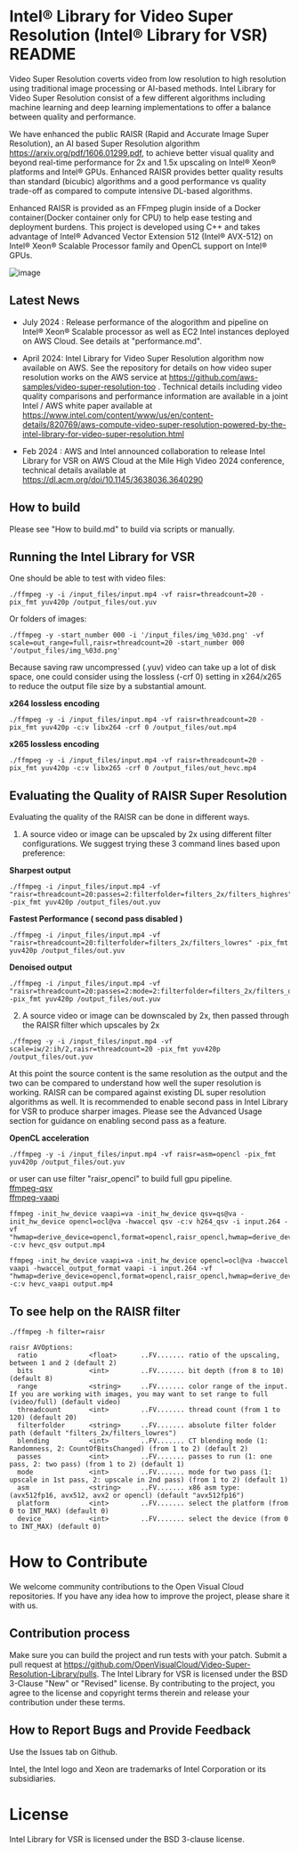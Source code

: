 # Intel® Library for Video Super Resolution (Intel® Library for VSR) README
Video Super Resolution coverts video from low resolution to high resolution using traditional image processing or AI-based methods. Intel Library for Video Super Resolution consist of a few different algorithms including machine learning and deep learning implementations to offer a balance between quality and performance.

We have enhanced the public RAISR (Rapid and Accurate Image Super Resolution), an AI based Super Resolution algorithm https://arxiv.org/pdf/1606.01299.pdf, to achieve better visual quality and beyond real-time performance for 2x and 1.5x upscaling on Intel® Xeon® platforms and Intel® GPUs. Enhanced RAISR provides better quality results than standard (bicubic) algorithms and a good performance vs quality trade-off as compared to compute intensive DL-based algorithms. 

Enhanced RAISR is provided as an FFmpeg plugin inside of a Docker container(Docker container only for CPU) to help ease testing and deployment burdens. This project is developed using C++ and takes advantage of Intel® Advanced Vector Extension 512 (Intel® AVX-512) on Intel® Xeon® Scalable Processor family and  OpenCL support on Intel® GPUs.

![image](https://github.com/user-attachments/assets/e28b52c2-67c7-44a9-a66f-df8b355735f9)

## Latest News 
- July 2024 : Release performance of the alogorithm and pipeline on Intel® Xeon® Scalable processor as well as EC2 Intel instances deployed on AWS Cloud. See details at "performance.md".  

-	April 2024: Intel Library for Video Super Resolution algorithm now available on AWS. See the repository for details on how video super resolution works on the AWS service at https://github.com/aws-samples/video-super-resolution-too . Technical details including video quality comparisons and performance information are available in a joint Intel / AWS white paper available at https://www.intel.com/content/www/us/en/content-details/820769/aws-compute-video-super-resolution-powered-by-the-intel-library-for-video-super-resolution.html 

- Feb 2024 : AWS and Intel announced collaboration to release Intel Library for VSR on AWS Cloud at the Mile High Video 2024 conference, technical details available at  https://dl.acm.org/doi/10.1145/3638036.3640290  


## How to build
Please see "How to build.md" to build via scripts or manually.

## Running the Intel Library for VSR 
One should be able to test with video files:
```
./ffmpeg -y -i /input_files/input.mp4 -vf raisr=threadcount=20 -pix_fmt yuv420p /output_files/out.yuv
```
Or folders of images:
```
./ffmpeg -y -start_number 000 -i '/input_files/img_%03d.png' -vf scale=out_range=full,raisr=threadcount=20 -start_number 000 '/output_files/img_%03d.png'
```
Because saving raw uncompressed (.yuv) video can take up a lot of disk space, one could consider using the lossless (-crf 0) setting in x264/x265 to reduce the output file size by a substantial amount.

**x264 lossless encoding**
```
./ffmpeg -y -i /input_files/input.mp4 -vf raisr=threadcount=20 -pix_fmt yuv420p -c:v libx264 -crf 0 /output_files/out.mp4
```
**x265 lossless encoding**
```
./ffmpeg -y -i /input_files/input.mp4 -vf raisr=threadcount=20 -pix_fmt yuv420p -c:v libx265 -crf 0 /output_files/out_hevc.mp4
```
## Evaluating the Quality of RAISR Super Resolution
Evaluating the quality of the RAISR can be done in different ways.
1. A source video or image can be upscaled by 2x using different filter configurations. We suggest trying these 3 command lines based upon preference:

**Sharpest output**
```
./ffmpeg -i /input_files/input.mp4 -vf "raisr=threadcount=20:passes=2:filterfolder=filters_2x/filters_highres" -pix_fmt yuv420p /output_files/out.yuv
```
**Fastest Performance ( second pass disabled )**
```
./ffmpeg -i /input_files/input.mp4 -vf "raisr=threadcount=20:filterfolder=filters_2x/filters_lowres" -pix_fmt yuv420p /output_files/out.yuv
```
**Denoised output**
```
./ffmpeg -i /input_files/input.mp4 -vf "raisr=threadcount=20:passes=2:mode=2:filterfolder=filters_2x/filters_denoise" -pix_fmt yuv420p /output_files/out.yuv
```
2. A source video or image can be downscaled by 2x, then passed through the RAISR filter which upscales by 2x
```
./ffmpeg -y -i /input_files/input.mp4 -vf scale=iw/2:ih/2,raisr=threadcount=20 -pix_fmt yuv420p /output_files/out.yuv
```
At this point the source content is the same resolution as the output and the two can be compared to understand how well the super resolution is working.  RAISR can be compared against existing DL super resolution algorithms as well.  It is recommended to enable second pass in Intel Library for VSR to produce sharper images.  Please see the Advanced Usage section for guidance on enabling second pass as a feature.

**OpenCL acceleration**
```
./ffmpeg -y -i /input_files/input.mp4 -vf raisr=asm=opencl -pix_fmt yuv420p /output_files/out.yuv
```
or user can use filter "raisr_opencl" to build full gpu pipeline. \
[ffmpeg-qsv](https://trac.ffmpeg.org/wiki/Hardware/QuickSync) \
[ffmpeg-vaapi](https://trac.ffmpeg.org/wiki/Hardware/VAAPI)
```
ffmpeg -init_hw_device vaapi=va -init_hw_device qsv=qs@va -init_hw_device opencl=ocl@va -hwaccel qsv -c:v h264_qsv -i input.264 -vf "hwmap=derive_device=opencl,format=opencl,raisr_opencl,hwmap=derive_device=qsv:reverse=1:extra_hw_frames=16" -c:v hevc_qsv output.mp4
```
```
ffmpeg -init_hw_device vaapi=va -init_hw_device opencl=ocl@va -hwaccel vaapi -hwaccel_output_format vaapi -i input.264 -vf "hwmap=derive_device=opencl,format=opencl,raisr_opencl,hwmap=derive_device=vaapi:reverse=1:extra_hw_frames=16" -c:v hevc_vaapi output.mp4
```


## To see help on the RAISR filter
`./ffmpeg -h filter=raisr`

    raisr AVOptions:
      ratio             <float>      ..FV....... ratio of the upscaling, between 1 and 2 (default 2)
      bits              <int>        ..FV....... bit depth (from 8 to 10) (default 8)
      range             <string>     ..FV....... color range of the input. If you are working with images, you may want to set range to full (video/full) (default video)
      threadcount       <int>        ..FV....... thread count (from 1 to 120) (default 20)
      filterfolder      <string>     ..FV....... absolute filter folder path (default "filters_2x/filters_lowres")
      blending          <int>        ..FV....... CT blending mode (1: Randomness, 2: CountOfBitsChanged) (from 1 to 2) (default 2)
      passes            <int>        ..FV....... passes to run (1: one pass, 2: two pass) (from 1 to 2) (default 1)
      mode              <int>        ..FV....... mode for two pass (1: upscale in 1st pass, 2: upscale in 2nd pass) (from 1 to 2) (default 1)
      asm               <string>     ..FV....... x86 asm type: (avx512fp16, avx512, avx2 or opencl) (default "avx512fp16")
      platform          <int>        ..FV....... select the platform (from 0 to INT_MAX) (default 0)
      device            <int>        ..FV....... select the device (from 0 to INT_MAX) (default 0)


# How to Contribute
We welcome community contributions to the Open Visual Cloud repositories. If you have any idea how to improve the project, please share it with us.

## Contribution process
Make sure you can build the project and run tests with your patch.
Submit a pull request at https://github.com/OpenVisualCloud/Video-Super-Resolution-Library/pulls.
The Intel Library for VSR is licensed under the BSD 3-Clause "New" or "Revised" license. By contributing to the project, you agree to the license and copyright terms therein and release your contribution under these terms.

## How to Report Bugs and Provide Feedback
Use the Issues tab on Github.

Intel, the Intel logo and Xeon are trademarks of Intel Corporation or its subsidiaries.

# License

Intel Library for VSR is licensed under the BSD 3-clause license.
